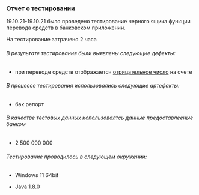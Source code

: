 ### Отчет о тестировании ###

19.10.21-19.10.21 было проведено тестирование черного ящика функции перевода средств в банковском приложении.

На тестирование затрачено 2 часа

###### В результате тестирования были выявлены следующие дефекты: ######

* при переводе средств отображается [отрицательное число](https://drive.google.com/file/d/1awO3E09H2G1iaVMowqKu4QF_hcDuTXuB/view?usp=sharing) на счете

###### В процессе тестирования использовались следующие артефакты: ######

* бак репорт

###### В качестве тестовых данных использовалтсь данные предоставлееные банком ######

* 2 500 000 000

###### Тестирование проводилось в следующем окружении: ######

* Windows 11 64bit

* Java 1.8.0
